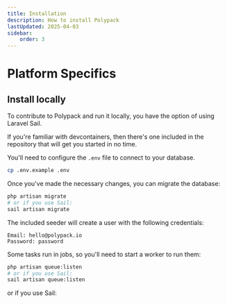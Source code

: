 ```yaml
---
title: Installation
description: How to install Polypack
lastUpdated: 2025-04-03
sidebar:
    order: 3
---
```


# Platform Specifics

## Install locally

To contribute to Polypack and run it locally, you have the option of using Laravel Sail.

If you're familiar with devcontainers, then there's one included in the repository that will get you started in no time.

You'll need to configure the `.env` file to connect to your database.

```bash
cp .env.example .env
```

Once you've made the necessary changes, you can migrate the database:

```bash
php artisan migrate
# or if you use Sail:
sail artisan migrate
```

The included seeder will create a user with the following credentials:

```
Email: hello@polypack.io
Password: password
```

Some tasks run in jobs, so you'll need to start a worker to run them:

```bash
php artisan queue:listen
# or if you use Sail:
sail artisan queue:listen
```
or if you use Sail: